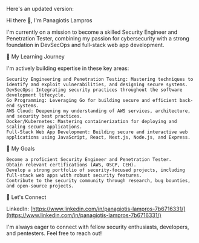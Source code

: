 Here's an updated version:

Hi there 👋, I'm Panagiotis Lampros

I'm currently on a mission to become a skilled Security Engineer and Penetration Tester, combining my passion for cybersecurity with a strong foundation in DevSecOps and full-stack web app development.

🚀 My Learning Journey

I'm actively building expertise in these key areas:

    Security Engineering and Penetration Testing: Mastering techniques to identify and exploit vulnerabilities, and designing secure systems.
    DevSecOps: Integrating security practices throughout the software development lifecycle.
    Go Programming: Leveraging Go for building secure and efficient back-end systems.
    AWS Cloud: Deepening my understanding of AWS services, architecture, and security best practices.
    Docker/Kubernetes: Mastering containerization for deploying and scaling secure applications.
    Full-Stack Web App Development: Building secure and interactive web applications using JavaScript, React, Next.js, Node.js, and Express.

🎯 My Goals

    Become a proficient Security Engineer and Penetration Tester.
    Obtain relevant certifications (AWS, OSCP, CEH).
    Develop a strong portfolio of security-focused projects, including full-stack web apps with robust security features.
    Contribute to the security community through research, bug bounties, and open-source projects.

🔗 Let's Connect

LinkedIn: [https://www.linkedin.com/in/panagiotis-lampros-7b6716331/](https://www.linkedin.com/in/panagiotis-lampros-7b6716331/)

I'm always eager to connect with fellow security enthusiasts, developers, and pentesters. Feel free to reach out!
